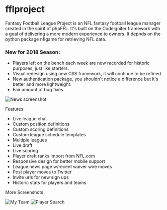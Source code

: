 # fflproject
Fantasy Football League Project is an NFL fantasy football league manager created in the spirit of phpFFL. It's built on the Codeigniter framework with a goal of delivering a more modern experience to owners. It depnds on the python package nflgame for retrieving NFL data.

### New for 2018 Season:
- Players left on the bench each week are now recorded for historic purposes, just like starters.
- Visual redesign using new CSS framework, it will continue to be refined.
- New authentication package, you shouldn't notice a difference but it's better and more lightweight.
- Fair amount of bug fixes.

![News screenshot](https://user-images.githubusercontent.com/5790350/28981867-39c5f292-7919-11e7-923b-a04bc563b514.png)



Features:
- Live league chat
- Custom position definitions
- Custom scoring definitions
- Custom league schedule templates
- Multiple leagues
- Live draft
- Live scoring
- Player draft ranks import from NFL.com
- Responsive design for better mobile support
- League news page w/recent waiver wire moves
- Post player moves to Twitter
- Invite urls for new sign ups
- Historic stats for players and teams






More Screenshots

![My Team](https://user-images.githubusercontent.com/5790350/28981874-3d2f88ee-7919-11e7-9a1c-28bd49ec6863.png)
![Player Search](https://user-images.githubusercontent.com/5790350/28981883-408012c0-7919-11e7-91fc-4c1b41caad53.png)
